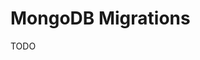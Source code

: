 # MongoDB Migrations

TODO

<!--
https://github.com/seppevs/migrate-mongo
https://github.com/mosano-eu/abmt
https://github.com/ilovepixelart/ts-migrate-mongoose
https://github.com/balmasi/migrate-mongoose
https://github.com/madhums/mongoose-migrate
-->
